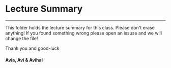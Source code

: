 # Lecture Summary
-----------------------------------------------------
This folder holds the lecture summary for this class.
Please don't erase anything!
If you found something wrong please open an issuse and we will change the file!

Thank you and good-luck

#### **Avia, Avi & Avihai**

